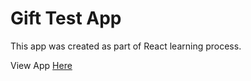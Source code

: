# Gift Test App

This app was created as part of React learning process.

View App [Here](https://salamancacm.github.io/react-gif-app/)
